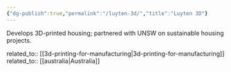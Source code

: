 ```yaml
---
{"dg-publish":true,"permalink":"/luyten-3d/","title":"Luyten 3D"}
---
```



Develops 3D-printed housing; partnered with UNSW on sustainable housing projects.

related_to:: [[3d-printing-for-manufacturing\|3d-printing-for-manufacturing]]
related_to:: [[australia\|Australia]]
